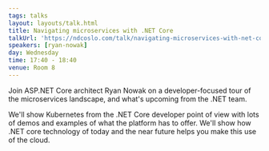 ```yaml
---
tags: talks
layout: layouts/talk.html
title: Navigating microservices with .NET Core
talkUrl: 'https://ndcoslo.com/talk/navigating-microservices-with-net-core/'
speakers: [ryan-nowak]
day: Wednesday
time: 17:40 - 18:40
venue: Room 8
---
```

Join ASP.NET Core architect Ryan Nowak on a developer-focused tour of the microservices landscape, and what's upcoming from the .NET team.

We'll show Kubernetes from the .NET Core developer point of view with lots of demos and examples of what the platform has to offer. We'll show how .NET core technology of today and the near future helps you make this use of the cloud.